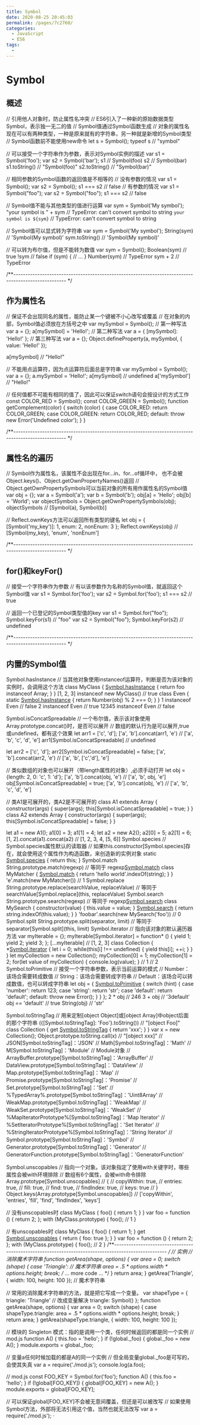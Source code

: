 ```yaml
---
title: Symbol
date: 2020-08-25 20:45:03
permalink: /pages/7c2760/
categories: 
  - JavaScript
  - ES6
tags: 
  - 
---
```



# Symbol
## 概述
// 引用他人对象时，防止属性名冲突
// ES6引入了一种新的原始数据类型Symbol，表示独一无二的值
// Symbol值通过Symbol函数生成
// 对象的属性名现在可以有两种类型，一种是原来就有的字符串，另一种就是新增的Symbol类型
// Symbol函数前不能使用new命令
let s = Symbol();
typeof s // "symbol"

// 可以接受一个字符串作为参数，表示对Symbol实例的描述
var s1 = Symbol('foo');
var s2 = Symbol('bar');
s1 // Symbol(foo)
s2 // Symbol(bar)
s1.toString() // "Symbol(foo)"
s2.toString() // "Symbol(bar)"

// 相同参数的Symbol函数的返回值是不相等的
// 没有参数的情况
var s1 = Symbol();
var s2 = Symbol();
s1 === s2 // false
// 有参数的情况
var s1 = Symbol("foo");
var s2 = Symbol("foo");
s1 === s2 // false

// Symbol值不能与其他类型的值进行运算
var sym = Symbol('My symbol');
"your symbol is " + sym // TypeError: can't convert symbol to string
`your symbol is ${sym}` // TypeError: can't convert symbol to string

// Symbol值可以显式转为字符串
var sym = Symbol('My symbol');
String(sym) // 'Symbol(My symbol)'
sym.toString() // 'Symbol(My symbol)'

// 可以转为布尔值，但是不能转为数值
var sym = Symbol();
Boolean(sym) // true
!sym // false
if (sym) {
// ...
}
Number(sym) // TypeError
sym + 2 // TypeError

/**---------------------------------------------------------------------------------------------------- */
## 作为属性名
// 保证不会出现同名的属性，能防止某一个键被不小心改写或覆盖
// 在对象的内部，Symbol值必须放在方括号之中
var mySymbol = Symbol();
// 第一种写法
var a = {};
a[mySymbol] = 'Hello!';
// 第二种写法
var a = {
[mySymbol]: 'Hello!'
};
// 第三种写法
var a = {};
Object.defineProperty(a, mySymbol, { value: 'Hello!' });

a[mySymbol] // "Hello!"

// 不能用点运算符，因为点运算符后面总是字符串
var mySymbol = Symbol();
var a = {};
a.mySymbol = 'Hello!';
a[mySymbol] // undefined
a['mySymbol'] // "Hello!"

// 任何值都不可能有相同的值了，因此可以保证switch语句会按设计的方式工作
const COLOR_RED = Symbol();
const COLOR_GREEN = Symbol();
function getComplement(color) {
switch (color) {
case COLOR_RED:
return COLOR_GREEN;
case COLOR_GREEN:
return COLOR_RED;
default:
throw new Error('Undefined color');
}
}

/**---------------------------------------------------------------------------------------------------- */
## 属性名的遍历
// Symbol作为属性名，该属性不会出现在for...in、for...of循环中， 也不会被Object.keys()、Object.getOwnPropertyNames()返回
// Object.getOwnPropertySymbols可以当前对象的所有用作属性名的Symbol值
var obj = {};
var a = Symbol('a');
var b = Symbol('b');
obj[a] = 'Hello';
obj[b] = 'World';
var objectSymbols = Object.getOwnPropertySymbols(obj);
objectSymbols // [Symbol(a), Symbol(b)]

// Reflect.ownKeys方法可以返回所有类型的键名
let obj = {
[Symbol('my_key')]: 1,
enum: 2,
nonEnum: 3
};
Reflect.ownKeys(obj) // [Symbol(my_key), 'enum', 'nonEnum']

/**---------------------------------------------------------------------------------------------------- */
## for()和keyFor()
// 接受一个字符串作为参数
// 有以该参数作为名称的Symbol值，就返回这个Symbol值
var s1 = Symbol.for('foo');
var s2 = Symbol.for('foo');
s1 === s2 // true

// 返回一个已登记的Symbol类型值的key
var s1 = Symbol.for("foo");
Symbol.keyFor(s1) // "foo"
var s2 = Symbol("foo");
Symbol.keyFor(s2) // undefined

/**---------------------------------------------------------------------------------------------------- */
## 内置的Symbol值
Symbol.hasInstance
// 当其他对象使用instanceof运算符，判断是否为该对象的实例时，会调用这个方法
class MyClass {
[Symbol.hasInstance](foo) {
return foo instanceof Array;
}
}
[1, 2, 3] instanceof new MyClass() // true
class Even {
static [Symbol.hasInstance](obj) {
return Number(obj) % 2 === 0;
}
}
1 instanceof Even // false
2 instanceof Even // true
12345 instanceof Even // false

Symbol.isConcatSpreadable
// 一个布尔值，表示该对象使用Array.prototype.concat()时，是否可以展开
// 数组的默认行为是可以展开,true或undefined，都有这个效果
let arr1 = ['c', 'd'];
['a', 'b'].concat(arr1, 'e') // ['a', 'b', 'c', 'd', 'e']
arr1[Symbol.isConcatSpreadable] // undefined

let arr2 = ['c', 'd'];
arr2[Symbol.isConcatSpreadable] = false;
['a', 'b'].concat(arr2, 'e') // ['a', 'b', ['c','d'], 'e']

// 类似数组的对象也可以展开（带length属性的对象）,必须手动打开
let obj = {length: 2, 0: 'c', 1: 'd'};
['a', 'b'].concat(obj, 'e') // ['a', 'b', obj, 'e']
obj[Symbol.isConcatSpreadable] = true;
['a', 'b'].concat(obj, 'e') // ['a', 'b', 'c', 'd', 'e']

// 类A1是可展开的，类A2是不可展开的
class A1 extends Array {
constructor(args) {
super(args);
this[Symbol.isConcatSpreadable] = true;
}
}
class A2 extends Array {
constructor(args) {
super(args);
this[Symbol.isConcatSpreadable] = false;
}
}

let a1 = new A1();
a1[0] = 3;
a1[1] = 4;
let a2 = new A2();
a2[0] = 5;
a2[1] = 6;
[1, 2].concat(a1).concat(a2) // [1, 2, 3, 4, [5, 6]]
Symbol.species
// Symbol.species属性默认的读取器
// 如果this.constructor[Symbol.species]存在，就会使用这个属性作为构造函数，来创造新的实例对象
static [Symbol.species]() {
return this;
}
Symbol.match
String.prototype.match(regexp)
// 等同于
regexp[Symbol.match](this)
class MyMatcher {
[Symbol.match](string) {
return 'hello world'.indexOf(string);
}
}
'e'.match(new MyMatcher()) // 1
Symbol.replace
String.prototype.replace(searchValue, replaceValue)
// 等同于
searchValue[Symbol.replace](this, replaceValue)
Symbol.search
String.prototype.search(regexp)
// 等同于
regexp[Symbol.search](this)
class MySearch {
constructor(value) {
this.value = value;
}
[Symbol.search](string) {
return string.indexOf(this.value);
}
}
'foobar'.search(new MySearch('foo')) // 0
Symbol.split
String.prototype.split(separator, limit)
// 等同于
separator[Symbol.split](this, limit)
Symbol.iterator
// 指向该对象的默认遍历器方法
var myIterable = {};
myIterable[Symbol.iterator] = function* () {
yield 1;
yield 2;
yield 3;
};
[...myIterable] // [1, 2, 3]
class Collection {
*[Symbol.iterator]() {
let i = 0;
while(this[i] !== undefined) {
yield this[i];
++i;
}
}
}
let myCollection = new Collection();
myCollection[0] = 1;
myCollection[1] = 2;
for(let value of myCollection) {
console.log(value);
}
// 1
// 2
Symbol.toPrimitive
// 接受一个字符串参数，表示当前运算的模式
// Number：该场合需要转成数值
// String：该场合需要转成字符串
// Default：该场合可以转成数值，也可以转成字符串
let obj = { [Symbol.toPrimitive](hint) {
switch (hint) {
case 'number':
return 123;
case 'string':
return 'str';
case 'default':
return 'default';
default:
throw new Error();
}
}
};
2 * obj // 246
3 + obj // '3default'
obj == 'default' // true
String(obj) // 'str'

Symbol.toStringTag
// 用来定制[object Object]或[object Array]中object后面的那个字符串
({[Symbol.toStringTag]: 'Foo'}.toString()) // "[object Foo]"
class Collection {
get [Symbol.toStringTag]() {
return 'xxx';
}
}
var x = new Collection();
Object.prototype.toString.call(x) // "[object xxx]"
// JSON[Symbol.toStringTag]：'JSON'
// Math[Symbol.toStringTag]：'Math'
// M[Symbol.toStringTag]：'Module' // Module对象
// ArrayBuffer.prototype[Symbol.toStringTag]：'ArrayBuffer'
// DataView.prototype[Symbol.toStringTag]：'DataView'
// Map.prototype[Symbol.toStringTag]：'Map'
// Promise.prototype[Symbol.toStringTag]：'Promise'
// Set.prototype[Symbol.toStringTag]：'Set'
// %TypedArray%.prototype[Symbol.toStringTag]：'Uint8Array'
// WeakMap.prototype[Symbol.toStringTag]：'WeakMap'
// WeakSet.prototype[Symbol.toStringTag]：'WeakSet'
// %MapIteratorPrototype%[Symbol.toStringTag]：'Map Iterator'
// %SetIteratorPrototype%[Symbol.toStringTag]：'Set Iterator'
// %StringIteratorPrototype%[Symbol.toStringTag]：'String Iterator'
// Symbol.prototype[Symbol.toStringTag]：'Symbol'
// Generator.prototype[Symbol.toStringTag]：'Generator'
// GeneratorFunction.prototype[Symbol.toStringTag]：'GeneratorFunction'

Symbol.unscopables
// 指向一个对象。该对象指定了使用with关键字时，哪些属性会被with环境排除
// 数组有6个属性，会被with命令排除
Array.prototype[Symbol.unscopables]
// {
// copyWithin: true,
// entries: true,
// fill: true,
// find: true,
// findIndex: true,
// keys: true
// }
Object.keys(Array.prototype[Symbol.unscopables])
// ['copyWithin', 'entries', 'fill', 'find', 'findIndex', 'keys']

// 没有unscopables时
class MyClass {
foo() { return 1; }
}
var foo = function () { return 2; };
with (MyClass.prototype) {
foo(); // 1
}

// 有unscopables时
class MyClass {
foo() { return 1; }
get [Symbol.unscopables]() {
return { foo: true };
}
}
var foo = function () { return 2; };
with (MyClass.prototype) {
foo(); // 2
}
/**---------------------------------------------------------------------------------------------------- */
// 实例
// 消除魔术字符串
function getArea(shape, options) {
var area = 0;
switch (shape) {
case 'Triangle': // 魔术字符串
area = .5 * options.width * options.height;
break;
/* ... more code ... */
}
return area;
}
getArea('Triangle', { width: 100, height: 100 }); // 魔术字符串

// 常用的消除魔术字符串的方法，就是把它写成一个变量。
var shapeType = {
triangle: 'Triangle' // 改成变量解决 triangle: Symbol()
};
function getArea(shape, options) {
var area = 0;
switch (shape) {
case shapeType.triangle:
area = .5 * options.width * options.height;
break;
}
return area;
}
getArea(shapeType.triangle, { width: 100, height: 100 });


// 模块的 Singleton 模式：指的是调用一个类，任何时候返回的都是同一个实例
// mod.js
function A() {
this.foo = 'hello';
}
if (!global._foo) {
global._foo = new A();
}
module.exports = global._foo;

// 变量a任何时候加载的都是A的同一个实例
// 但全局变量global._foo是可写的，会使其失真
var a = require('./mod.js');
console.log(a.foo);

// mod.js
const FOO_KEY = Symbol.for('foo');
function A() {
this.foo = 'hello';
}
if (!global[FOO_KEY]) {
global[FOO_KEY] = new A();
}
module.exports = global[FOO_KEY];

// 可以保证global[FOO_KEY]不会被无意间覆盖，但还是可以被改写
// 如果使用Symbol方法，外部将无法引用这个值，当然也就无法改写
var a = require('./mod.js'); ·